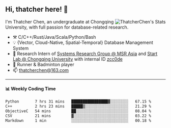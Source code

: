 ## Hi, thatcher here! :wave:

<img align="right" src="https://github-readme-stats.vercel.app/api?username=thatcherchen&title_color=333&text_color=777" alt="ThatcherChen's Stats" >

I'm Thatcher Chen, an undergraduate at Chongqing University, with full passion for database-related research.

- :hammer_and_pick:  C/C++/Rust/Java/Scala/Python/Bash
- :bulb:  {Vector, Cloud-Native, Spatial-Temporal} Database Management System
- :telescope:  Research Intern of [Systems Research Group @ MSR Asia](https://www.microsoft.com/en-us/research/group/systems-research-group-asia) and [Start Lab @ Chongqing University](https://github.com/Spatio-Temporal-Lab) with internal ID [zcc0de](https://github.com/zcc0de)
- :seedling:  Runner & Badminton player
- :mailbox: thatcherchen@163.com

---

#### :bar_chart: Weekly Coding Time

<!--START_SECTION:waka-->

```txt
Python       7 hrs 31 mins   ████████████████▓░░░░░░░░   67.15 %
C++          2 hrs 23 mins   █████▒░░░░░░░░░░░░░░░░░░░   21.29 %
ObjectiveC   54 mins         ██░░░░░░░░░░░░░░░░░░░░░░░   08.04 %
CSV          21 mins         ▓░░░░░░░░░░░░░░░░░░░░░░░░   03.22 %
Markdown     1 min           ░░░░░░░░░░░░░░░░░░░░░░░░░   00.18 %
```

<!--END_SECTION:waka-->
